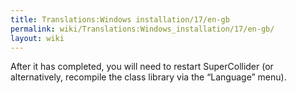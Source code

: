 ```yaml
---
title: Translations:Windows installation/17/en-gb
permalink: wiki/Translations:Windows_installation/17/en-gb/
layout: wiki
---
```


After it has completed, you will need to restart SuperCollider (or
alternatively, recompile the class library via the “Language” menu).

